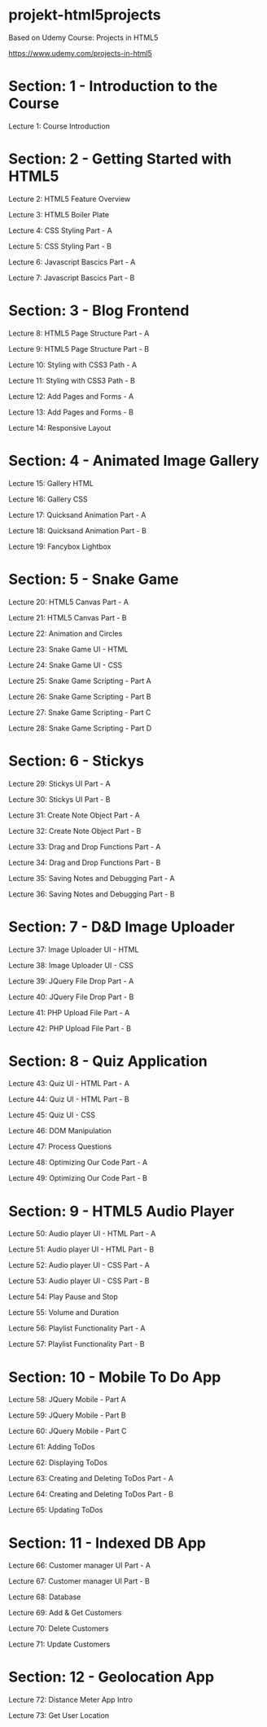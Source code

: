 # projekt-html5projects

Based on Udemy Course: Projects in HTML5

https://www.udemy.com/projects-in-html5

# Section: 1 - Introduction to the Course

Lecture 1: Course Introduction

# Section: 2 - Getting Started with HTML5

Lecture 2: HTML5 Feature Overview

Lecture 3: HTML5 Boiler Plate

Lecture 4: CSS Styling Part - A

Lecture 5: CSS Styling Part - B

Lecture 6: Javascript Bascics Part - A

Lecture 7: Javascript Bascics Part - B

# Section: 3 - Blog Frontend

Lecture 8: HTML5 Page Structure Part - A

Lecture 9: HTML5 Page Structure Part - B

Lecture 10: Styling with CSS3 Path - A

Lecture 11: Styling with CSS3 Path - B

Lecture 12: Add Pages and Forms - A

Lecture 13: Add Pages and Forms - B

Lecture 14: Responsive Layout

# Section: 4 - Animated Image Gallery

Lecture 15: Gallery HTML

Lecture 16: Gallery CSS

Lecture 17: Quicksand Animation Part - A

Lecture 18: Quicksand Animation Part - B

Lecture 19: Fancybox Lightbox

# Section: 5 - Snake Game

Lecture 20: HTML5 Canvas Part - A

Lecture 21: HTML5 Canvas Part - B

Lecture 22: Animation and Circles

Lecture 23: Snake Game UI - HTML

Lecture 24: Snake Game UI - CSS

Lecture 25: Snake Game Scripting - Part A

Lecture 26: Snake Game Scripting - Part B

Lecture 27: Snake Game Scripting - Part C

Lecture 28: Snake Game Scripting - Part D

# Section: 6 - Stickys

Lecture 29: Stickys UI Part - A

Lecture 30: Stickys UI Part - B

Lecture 31: Create Note Object Part - A

Lecture 32: Create Note Object Part - B

Lecture 33: Drag and Drop Functions Part - A

Lecture 34: Drag and Drop Functions Part - B

Lecture 35: Saving Notes and Debugging Part - A

Lecture 36: Saving Notes and Debugging Part - B

# Section: 7 - D&D Image Uploader

Lecture 37: Image Uploader UI - HTML

Lecture 38: Image Uploader UI - CSS

Lecture 39: JQuery File Drop Part - A

Lecture 40: JQuery File Drop Part - B

Lecture 41: PHP Upload File Part - A

Lecture 42: PHP Upload File Part - B

# Section: 8 - Quiz Application

Lecture 43: Quiz UI - HTML Part - A

Lecture 44: Quiz UI - HTML Part - B

Lecture 45: Quiz UI - CSS

Lecture 46: DOM Manipulation

Lecture 47: Process Questions

Lecture 48: Optimizing Our Code Part - A

Lecture 49: Optimizing Our Code Part - B

# Section: 9 - HTML5 Audio Player

Lecture 50: Audio player UI - HTML Part - A

Lecture 51: Audio player UI - HTML Part - B

Lecture 52: Audio player UI - CSS Part - A

Lecture 53: Audio player UI - CSS Part - B

Lecture 54: Play Pause and Stop

Lecture 55: Volume and Duration

Lecture 56: Playlist Functionality Part - A

Lecture 57: Playlist Functionality Part - B

# Section: 10 - Mobile To Do App

Lecture 58: JQuery Mobile - Part A

Lecture 59: JQuery Mobile - Part B

Lecture 60: JQuery Mobile - Part C

Lecture 61: Adding ToDos

Lecture 62: Displaying ToDos

Lecture 63: Creating and Deleting ToDos Part - A

Lecture 64: Creating and Deleting ToDos Part - B

Lecture 65: Updating ToDos

# Section: 11 - Indexed DB App

Lecture 66: Customer manager UI Part - A

Lecture 67: Customer manager UI Part - B

Lecture 68: Database

Lecture 69: Add & Get Customers

Lecture 70: Delete Customers

Lecture 71: Update Customers

# Section: 12 - Geolocation App

Lecture 72: Distance Meter App Intro

Lecture 73: Get User Location